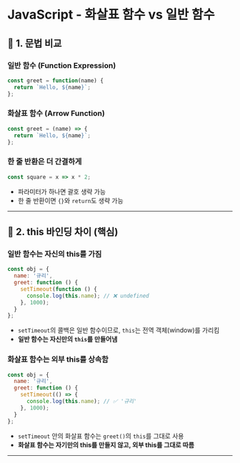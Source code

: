 # JavaScript - 화살표 함수 vs 일반 함수

## 📌 1. 문법 비교

### 일반 함수 (Function Expression)
```js
const greet = function(name) {
  return `Hello, ${name}`;
};
```

### 화살표 함수 (Arrow Function)
```js
const greet = (name) => {
  return `Hello, ${name}`;
};
```

### 한 줄 반환은 더 간결하게
```js
const square = x => x * 2;
```

- 파라미터가 하나면 괄호 생략 가능
- 한 줄 반환이면 `{}`와 `return`도 생략 가능

---

## 📌 2. this 바인딩 차이 (핵심)

### 일반 함수는 자신의 this를 가짐
```js
const obj = {
  name: '규리',
  greet: function () {
    setTimeout(function () {
      console.log(this.name); // ❌ undefined
    }, 1000);
  }
};
```

- `setTimeout`의 콜백은 일반 함수이므로,
  `this`는 전역 객체(window)를 가리킴
- **일반 함수는 자신만의 `this`를 만들어냄**

### 화살표 함수는 외부 this를 상속함
```js
const obj = {
  name: '규리',
  greet: function () {
    setTimeout(() => {
      console.log(this.name); // ✅ '규리'
    }, 1000);
  }
};
```

- `setTimeout` 안의 화살표 함수는 `greet()`의 `this`를 그대로 사용
- **화살표 함수는 자기만의 this를 만들지 않고, 외부 this를 그대로 따름**

---

